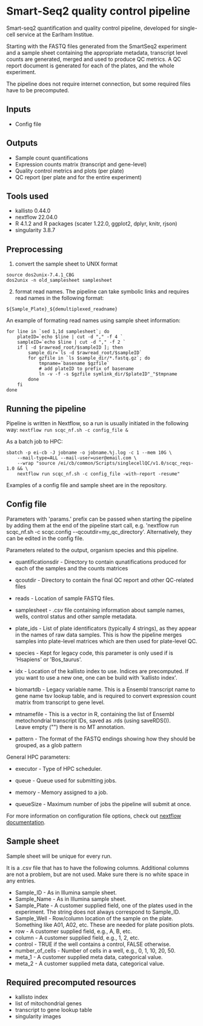 # Smart-Seq2 quality control pipeline

Smart-seq2 quantification and quality control pipeline, developed for single-cell service at the Earlham Institue.

Starting with the FASTQ files generated from the SmartSeq2 experiment and a sample sheet containing the appropriate metadata, transcript level counts are generated, merged and used to produce QC metrics.
A QC report document is generated for each of the plates, and the whole experiment.

The pipeline does not require internet connection, but some required files have to be precomputed.

## Inputs

* Config file

## Outputs

* Sample count quantifications
* Expression counts matrix (transcript and gene-level)
* Quality control metrics and plots (per plate)
* QC report (per plate and for the entire experiment)


## Tools used

* kallisto 0.44.0
* nextflow 22.04.0
* R 4.1.2 and R packages (scater 1.22.0, ggplot2, dplyr, knitr, rjson)
* singularity 3.8.7

## Preprocessing
1. convert the sample sheet to UNIX format
```
source dos2unix-7.4.1_CBG
dos2unix -n old_samplesheet samplesheet
```
2. format read names. The pipeline can take symbolic links and requires read names in the following format: 
```
${Sample_Plate}_${demultiplexed_readname}
``` 
An example of formating read names using sample sheet information:
```
for line in `sed 1,1d samplesheet`; do
    plateID=`echo $line | cut -d "," -f 4 `
    sampleID=`echo $line | cut -d "," -f 2 `
    if [ -d $rawread_root/$sampleID ]; then
        sample_dir=`ls -d $rawread_root/$sampleID`
        for gzfile in `ls $sample_dir/*.fastq.gz`; do
            tmpname=`basename $gzfile`
            # add plateID to prefix of basename
            ln -v -f -s $gzfile symlink_dir/$plateID"_"$tmpname
        done
    fi
done
```
## Running the pipeline

Pipeline is written in Nextflow, so a run is usually initiated in the following way:
`nextflow run scqc_nf.sh -c config_file &`

As a batch job to HPC:
```
sbatch -p ei-cb -J jobname -o jobname.%j.log -c 1 --mem 10G \
    --mail-type=ALL --mail-user=user@email.com \
    --wrap "source /ei/cb/common/Scripts/singlecellQC/v1.0/scqc_reqs-1.0 && \
    nextflow run scqc_nf.sh -c config_file -with-report -resume"
```
Examples of a config file and sample sheet are in the repository.

## Config file

Parameters with 'params.' prefix can be passed when starting the pipeline by adding them at the end of the pipeline start call, e.g.
'nextflow run scqc_nf.sh -c scqc.config --qcoutdir=my_qc_directory'. Alternatively, they can be edited in the config file.

Parameters related to the output, organism species and this pipeline.

* quantificationsdir - Directory to contain qunatifications produced for each of the samples and the counts matrices

* qcoutdir - Directory to contain the final QC report and other QC-related files

* reads -  Location of sample FASTQ files.

* samplesheet - .csv file containing information about sample names, wells, control status and other sample metadata.

* plate_ids - List of plate identificators (typically 4 strings), as they appear in the names of raw data samples. This is how the pipeline merges
    samples into plate-level matrices which are then used for plate-level QC.
    
* species - Kept for legacy code, this parameter is only used if is 'Hsapiens' or 'Bos_taurus'.

* idx - Location of the kallisto index to use. Indices are precomputed. If you want to use a new one, one can be build with 'kallisto index'.

* biomartdb - Legacy variable name. This is a Ensembl transcript name to gene name tsv lookup table, and is required to convert expression count matrix         from transcript to gene level.

* mtnamefile - This is a vector in R, containing the list of Ensembl metochondrial transcript IDs, saved as .rds (using saveRDS()).  
    Leave empty ("") there is no MT annotation.
    
* pattern - The format of the FASTQ endings showing how they should be grouped, as a glob pattern

General HPC parameters:

* executor - Type of HPC scheduler.

* queue - Queue used for submitting jobs.

* memory - Memory assigned to a job.

* queueSize - Maximum number of jobs the pipeline will submit at once.

For more information on configuration file options, check out [nextflow documentation](https://www.nextflow.io/docs/latest/config.html).


## Sample sheet

Sample sheet will be unique for every run.

It is a .csv file that has to have the following columns. Additional columns are not a problem, but are not used. 
Make sure there is no white space in any entries.

* Sample_ID - As in Illumina sample sheet.
* Sample_Name - As in Illumina sample sheet.
* Sample_Plate - A customer supplied field, one of the plates used in the experiment. The string does not always correspond to Sample_ID.
* Sample_Well - Row/column location of the sample on the plate. Something like A01, A02, etc. These are needed for plate position plots.
* row - A customer supplied field, e.g., A, B, etc.
* column - A customer supplied field, e.g., 1, 2, etc.
* control - TRUE if the well contains a control, FALSE otherwise.
* number_of_cells - Number of cells in a well, e.g., 0, 1, 10, 20, 50.
* meta_1 - A customer supplied meta data, categorical value.  
* meta_2 - A customer supplied meta data, categorical value. 

## Required precomputed resources

* kallisto index
* list of mitochondrial genes
* transcript to gene lookup table
* singularity images

